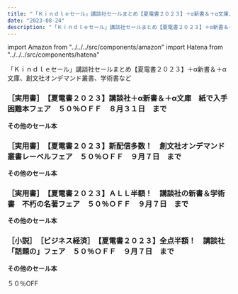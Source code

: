 ```yaml
---
title: "「Ｋｉｎｄｌｅセール」講談社セールまとめ【夏電書２０２３】＋α新書＆＋α文庫、創文社オンデマンド叢書、学術書など"
date: "2023-08-24"
description: "「Ｋｉｎｄｌｅセール」講談社セールまとめ【夏電書２０２３】＋α新書＆＋α文庫、創文社オンデマンド叢書、学術書など"
---
```

import Amazon from "../../../src/components/amazon"
import Hatena from "../../../src/components/hatena"

「Ｋｉｎｄｌｅセール」講談社セールまとめ【夏電書２０２３】＋α新書＆＋α文庫、創文社オンデマンド叢書、学術書など



### ［実用書］　【夏電書２０２３】講談社＋α新書＆＋α文庫　紙で入手困難本フェア　５０％ＯＦＦ　８月３１日　まで

<Amazon asin="B0BH41K3S1" />



<Amazon asin="B00I95270E" />



<Amazon asin="B00BJ09ITE" />


**その他のセール本**

<Hatena src="https://kyukyunyorituryo.github.io/kindle_sale/html/20230831a21649075051.html" title=""/>


### ［実用書］　【夏電書２０２３】新配信多数！　創文社オンデマンド叢書レーベルフェア　５０％ＯＦＦ　９月７日　まで

<Amazon asin="B09SKFGDZW" />



<Amazon asin="B0BZJLVDD1" />



<Amazon asin="B09SHHMX8Q" />


**その他のセール本**

<Hatena src="https://kyukyunyorituryo.github.io/kindle_sale/html/20230907a21649072051.html" title=""/>


### ［実用書］　【夏電書２０２３】ＡＬＬ半額！　講談社の新書＆学術書　不朽の名著フェア　５０％ＯＦＦ　９月７日　まで
<Amazon asin="B00BLDN8DQ" />


<Amazon asin="B00PS2FK8W" />


<Amazon asin="B00S66ZXCK" />


**その他のセール本**
<Hatena src="https://kyukyunyorituryo.github.io/kindle_sale/html/20230907a21649073051.html" title=""/>


### ［小説］　［ビジネス経済］　【夏電書２０２３】全点半額！　講談社「話題の」フェア　５０％ＯＦＦ　９月７日　まで
<Amazon asin="B0B2NW79L7" />


<Amazon asin="B075RRL4CZ" />


<Amazon asin="B01M699AIB" />


**その他のセール本**
<Hatena src="https://kyukyunyorituryo.github.io/kindle_sale/html/20230907s34681.html" title=""/>


５０％OFF

<Amazon asin="B09XCQ6YRQ" />

<Amazon asin="B09Q5CVP9W" />

<Amazon asin="B0B8Y5CBHF" />

<Amazon asin="B08H813SH9" />

<Amazon asin="B00C1E2VMS" />

